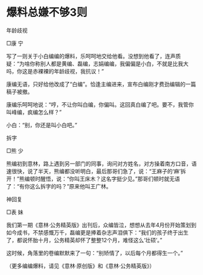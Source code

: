 # 爆料总嫌不够3则

年龄歧视 

□康 宁 

写了一则关于小白编编的爆料，乐呵呵地交给他看。没想到他看了，连声质疑：“为啥你称别人都是黄编、磊编，志娟编编，我偏偏是小白，不就是比我大吗，你这是赤裸裸的年龄歧视，我抗议！” 

康编无语，只好给他改成了“白编”。恰逢主编进来，宣布白编刚才费劲编辑的一篇稿子被撤。 

康编乐呵呵地说：“哼，不让你叫白编，你偏叫。这回真白编了吧。要不，我管你叫峰编，疯编怎么样？” 

小白：“别，你还是叫小白吧。” 

拆字 

□熊 少 

熊编初到意林，路上遇到另一部门的同事，询问对方姓名，对方操着南方口音，语速很快，说了半天，熊编都没听明白，最后那哥们急了，说：“王麻子的‘麻’拆开！”熊编顿时醒悟，说：“你叫王床木？这名字挺少见。”那哥们顿时就无语了：“有你这么拆字的吗？”原来他叫王广林。 

神回复 

□表 妹 

我们第一期《意林·公务精英版》出刊后，众编皆泣，想想从去年4月份开始策划到如今成书，不禁感慨万千，磊编更是捧着杂志声泪俱下：“我们的孩子终于出生了，都说怀胎十月，公务精英却怀了整整12个月，难怪这么‘壮硕’。” 

这时候，角落里的卷编默默来了一句：“别矫情了，以后每个月都得生一个。” 

（更多编编爆料，请见《意林·原创版》和《意林·公务精英版》）